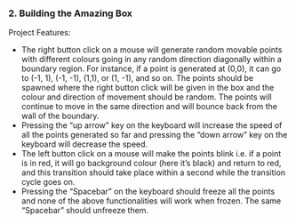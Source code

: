 ### 2. Building the Amazing Box

Project Features: <br>
- The right button click on a mouse will generate random movable points with different colours going in any random direction diagonally within a boundary region. For instance, if a point is generated at (0,0), it can go to (-1, 1), (-1, -1), (1,1), or (1, -1), and so on. The points should be spawned where the right button click will be given in the box and the colour and direction of movement should be random. The points will continue to move in the same direction and will bounce back from the wall of the boundary.
- Pressing the “up arrow” key on the keyboard will increase the speed of all the points generated so far and pressing the “down arrow” key on the keyboard will decrease the speed.
- The left button click on a mouse will make the points blink i.e. if a point is in red, it will go background colour (here it’s black) and return to red, and this transition should take place within a second while the transition cycle goes on.
- Pressing the “Spacebar” on the keyboard should freeze all the points and none of the above functionalities will work when frozen. The same “Spacebar” should unfreeze them.
